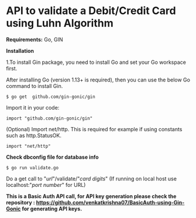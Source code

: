 # API to validate a Debit/Credit Card using Luhn Algorithm

**Requirements:**
Go,
GIN 

**Installation**


1.To install Gin package, you need to install Go and set your Go workspace first.

After installing Go (version 1.13+ is required), then you can use the below Go command to install Gin.

`$ go get  github.com/gin-gonic/gin`

Import it in your code:

`import "github.com/gin-gonic/gin"`

(Optional) Import net/http. This is required for example if using constants such as http.StatusOK.

`import "net/http"`

**Check dbconfig file for database info**



```
$ go run validate.go
```
Do a get call to "_url_"/validate/"_card digits_" (If running on local host use localhost:"_port number_" for URL)

**This is a Basic Auth API call, for API key generation please check the repository : https://github.com/venkatkrishna07/BasicAuth-using-Gin-Gonic for generating API keys.**
